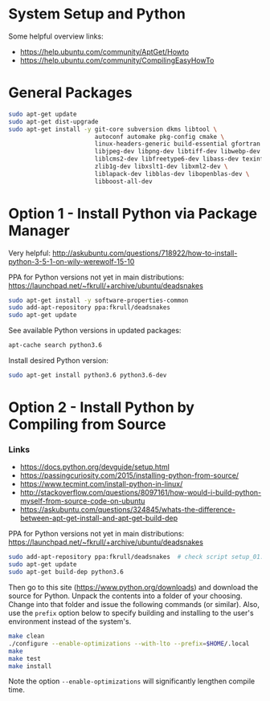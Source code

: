 # System Setup and Python

Some helpful overview links:
- https://help.ubuntu.com/community/AptGet/Howto
- https://help.ubuntu.com/community/CompilingEasyHowTo


# General Packages

```bash
sudo apt-get update
sudo apt-get dist-upgrade
sudo apt-get install -y git-core subversion dkms libtool \
                        autoconf automake pkg-config cmake \
                        linux-headers-generic build-essential gfortran  \
                        libjpeg-dev libpng-dev libtiff-dev libwebp-dev libvorbis-dev libtheora-dev \
                        liblcms2-dev libfreetype6-dev libass-dev texinfo \
                        zlib1g-dev libxslt1-dev libxml2-dev \
                        liblapack-dev libblas-dev libopenblas-dev \
                        libboost-all-dev
```

# Option 1 - Install Python via Package Manager

Very helpful: http://askubuntu.com/questions/718922/how-to-install-python-3-5-1-on-wily-werewolf-15-10

PPA for Python versions not yet in main distributions: https://launchpad.net/~fkrull/+archive/ubuntu/deadsnakes

```bash
sudo apt-get install -y software-properties-common
sudo add-apt-repository ppa:fkrull/deadsnakes
sudo apt-get update
```

See available Python versions in updated packages:

```bash
apt-cache search python3.6
```

Install desired Python version:

```bash
sudo apt-get install python3.6 python3.6-dev
```


# Option 2 - Install Python by Compiling from Source

### Links
- https://docs.python.org/devguide/setup.html
- https://passingcuriosity.com/2015/installing-python-from-source/
- https://www.tecmint.com/install-python-in-linux/
- http://stackoverflow.com/questions/8097161/how-would-i-build-python-myself-from-source-code-on-ubuntu
- https://askubuntu.com/questions/324845/whats-the-difference-between-apt-get-install-and-apt-get-build-dep

PPA for Python versions not yet in main distributions: https://launchpad.net/~fkrull/+archive/ubuntu/deadsnakes

```bash
sudo add-apt-repository ppa:fkrull/deadsnakes  # check script setup_01.sh for more recent command(s)
sudo apt-get update
sudo apt-get build-dep python3.6
```

Then go to this site (https://www.python.org/downloads) and download the source for Python.  Unpack the contents into a folder of your choosing.  Change into that folder and issue the following commands (or similar).  Also, use the `prefix` option below to specify building and installing to the user's environment instead of the system's.

```bash
make clean
./configure --enable-optimizations --with-lto --prefix=$HOME/.local
make
make test
make install
```

Note the option `--enable-optimizations` will significantly lengthen compile time.
